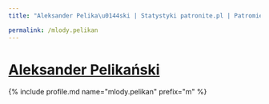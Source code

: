 ```yaml
---
title: "Aleksander Pelika\u0144ski | Statystyki patronite.pl | Patromierz"

permalink: /mlody.pelikan
---
```


# [Aleksander Pelikański](https://patronite.pl/mlody.pelikan)

{% include profile.md name="mlody.pelikan" prefix="m" %}
